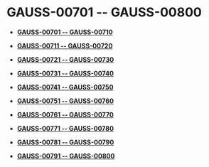 # GAUSS-00701 -- GAUSS-00800<a name="ZH-CN_TOPIC_0302073346"></a>

-   **[GAUSS-00701 -- GAUSS-00710](gauss-00701----gauss-00710.md)**  

-   **[GAUSS-00711 -- GAUSS-00720](gauss-00711----gauss-00720.md)**  

-   **[GAUSS-00721 -- GAUSS-00730](gauss-00721----gauss-00730.md)**  

-   **[GAUSS-00731 -- GAUSS-00740](gauss-00731----gauss-00740.md)**  

-   **[GAUSS-00741 -- GAUSS-00750](gauss-00741----gauss-00750.md)**  

-   **[GAUSS-00751 -- GAUSS-00760](gauss-00751----gauss-00760.md)**  

-   **[GAUSS-00761 -- GAUSS-00770](gauss-00761----gauss-00770.md)**  

-   **[GAUSS-00771 -- GAUSS-00780](gauss-00771----gauss-00780.md)**  

-   **[GAUSS-00781 -- GAUSS-00790](gauss-00781----gauss-00790.md)**  

-   **[GAUSS-00791 -- GAUSS-00800](gauss-00791----gauss-00800.md)**  


